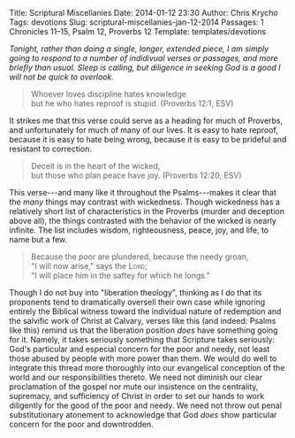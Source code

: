 Title: Scriptural Miscellanies
Date: 2014-01-12 23:30
Author: Chris Krycho
Tags: devotions
Slug: scriptural-miscellanies-jan-12-2014
Passages: 1 Chronicles 11–15, Psalm 12, Proverbs 12
Template: templates/devotions

<i class="editorial">Tonight, rather than doing a single, longer, extended piece, I am simply going to respond to a number of indidivual verses or passages, and more briefly than usual. Sleep is calling, but diligence in seeking God is a good I will not be quick to overlook.</i>

> Whoever loves discipline hates knowledge  
> but he who hates reproof is stupid. (Proverbs 12:1, ESV)

It strikes me that this verse could serve as a heading for much of Proverbs, and unfortunately for much of many of our lives. It is easy to hate reproof, because it is easy to hate being wrong, because it is easy to be prideful and resistant to correction.

> Deceit is in the heart of the wicked,  
> but those who plan peace have joy. (Proverbs 12:20, ESV)

This verse---and many like it throughout the Psalms---makes it clear that the *many* things may contrast with wickedness. Though wickedness has a relatively short list of characteristics in the Proverbs (murder and deception above all), the things contrasted with the behavior of the wicked is nearly infinite. The list includes wisdom, righteousness, peace, joy, and life, to name but a few.

> Because the poor are plundered, because the needy groan,  
> "I will now arise," says the <span style="font-variant: small-caps">Lord</span>;  
> "I will place him in the saftey for which he longs."

Though I do not buy into "liberation theology", thinking as I do that its proponents tend to dramatically oversell their own case while ignoring entirely the Biblical witness toward the individual nature of redemption and the salvific work of Christ at Calvary, verses like this (and indeed: Psalms like this) remind us that the liberation position *does* have something going for it. Namely, it takes seriously something that Scripture takes seriously: God's particular and especial concern for the poor and needy, not least those abused by people with more power than them. We would do well to integrate this thread more thoroughly into our evangelical conception of the world and our responsibilities thereto. We need not diminish our clear proclamation of the gospel nor mute our insistence on the centrality, supremacy, and sufficiency of Christ in order to set our hands to work diligently for the good of the poor and needy. We need not throw out penal substitutionary atonement to acknowledge that God *does* show particular concern for the poor and downtrodden.